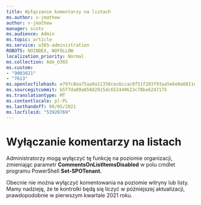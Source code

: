 ```yaml
---
title: Wyłączanie komentarzy na listach
ms.author: v-jmathew
author: v-jmathew
manager: scotv
ms.audience: Admin
ms.topic: article
ms.service: o365-administration
ROBOTS: NOINDEX, NOFOLLOW
localization_priority: Normal
ms.collection: Adm_O365
ms.custom:
- "9003821"
- "7613"
ms.openlocfilehash: e797c8ea75aa9a11358cec6ccac0f51f203f93aa5e6e0a0811ec50178c914b20
ms.sourcegitcommit: b5f7da89a650d2915dc652449623c78be6247175
ms.translationtype: MT
ms.contentlocale: pl-PL
ms.lasthandoff: 08/05/2021
ms.locfileid: "53928769"
---
```

# <a name="disable-comments-on-lists"></a>Wyłączanie komentarzy na listach

Administratorzy mogą wyłączyć tę funkcję na poziomie organizacji, zmieniając parametr **CommentsOnListItemsDisabled** w polu cmdlet programu PowerShell **Set-SPOTenant.**

Obecnie nie można wyłączyć komentowania na poziomie witryny lub listy. Mamy nadzieję, że te kontrolki będą się liczyć w późniejszej aktualizacji, prawdopodobnie w pierwszym kwartale 2021 roku.
